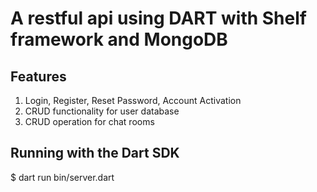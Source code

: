# A restful api using DART with Shelf framework and MongoDB

## Features
1. Login, Register, Reset Password, Account Activation
2. CRUD functionality for user database
3. CRUD operation for chat rooms

## Running with the Dart SDK

$ dart run bin/server.dart
